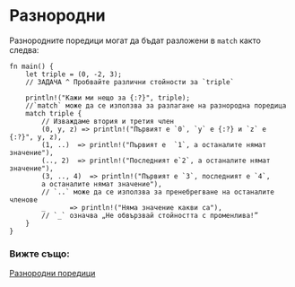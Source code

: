 # Разнородни

Разнородните поредици могат да бъдат разложени в `match` както следва:

```rust,editable
fn main() {
    let triple = (0, -2, 3);
    // ЗАДАЧА ^ Пробвайте различни стойности за `triple`

    println!("Кажи ми нещо за {:?}", triple);
    //`match` може да се използва за разлагане на разнородна поредица
    match triple {
        // Изваждаме втория и третия член
        (0, y, z) => println!("Първият е `0`, `y` е {:?} и `z` е {:?}", y, z),
        (1, ..)  => println!("Първият е  `1`, а останалите нямат значение"),
        (.., 2)  => println!("Последният е`2`, а останалите нямат значение"),
        (3, .., 4)  => println!("Първият е `3`, последният е `4`,
        а останалите нямат значение"),
        // `..` може да се използва за пренебрегване на останалите членове
        _      => println!("Няма значение какви са"),
        // `_` означва „Не обвързвай стойността с променлива!”
    }
}
```

### Вижте също:

[Разнородни поредици](../../../primitives/tuples.md)

